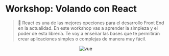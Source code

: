 # Workshop: Volando con React



> 🦅  React es una de las mejores opeciones para el desarrollo Front End en la actualidad. En este workshop vas a aprender la simpleza y el poder de esta librería. Te voy a enseñar las bases que te permitirán crear aplicaciones simples o complejas de manera muy fácil.


<p align="center">
 <img src="https://www.technoscore.com/images/services/react-js-icon.png" alt="vue">
</p>
